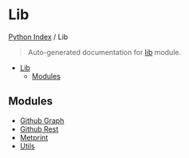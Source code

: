 # Lib

[Python Index](../README.md#python-index) / Lib

> Auto-generated documentation for [lib](../../../lib/__init__.py) module.

- [Lib](#lib)
  - [Modules](#modules)

## Modules

- [Github Graph](./github_graph.md)
- [Github Rest](./github_rest.md)
- [Metprint](./metprint.md)
- [Utils](./utils.md)